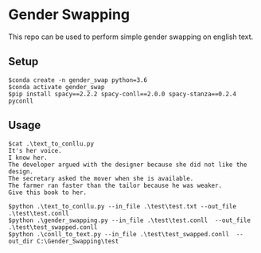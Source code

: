 # Gender Swapping
This repo can be used to perform simple gender swapping on english text. 

## Setup
```
$conda create -n gender_swap python=3.6
$conda activate gender_swap
$pip install spacy==2.2.2 spacy-conll==2.0.0 spacy-stanza==0.2.4 pyconll

```
## Usage
```
$cat .\text_to_conllu.py
It's her voice.
I know her.
The developer argued with the designer because she did not like the design.
The secretary asked the mover when she is available.
The farmer ran faster than the tailor because he was weaker.
Give this book to her.

$python .\text_to_conllu.py --in_file .\test\test.txt --out_file .\test\test.conll 
$python .\gender_swapping.py --in_file .\test\test.conll  --out_file .\test\test_swapped.conll
$python .\conll_to_text.py --in_file .\test\test_swapped.conll  --out_dir C:\Gender_Swapping\test   

```
